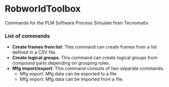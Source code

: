 # RobworldToolbox
Commands for the PLM Software Process Simulate from Tecnomatix

### List of commands

- **Create frames from list**: This command can create frames from a list defined in a CSV file.
- **Create logical groups**: This command can create logical groups from compound parts depending on grouping rules.
- **Mfg import/export**: This command consists of two separate commands.
    * Mfg export: Mfg data can be exported to a file. 
    * Mfg import: Mfg data can be imported from a file.
